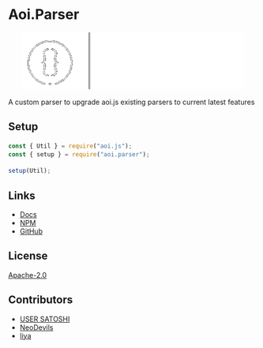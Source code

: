 # Aoi.Parser
<div align="center">
    <img src="./docs/assets/tlogo.gif">
</div>

A custom parser to upgrade aoi.js existing parsers to current latest features

## Setup

```js
const { Util } = require("aoi.js");
const { setup } = require("aoi.parser");

setup(Util);
```

## Links

- [Docs](https://usersatoshi.github.io/parsers)
- [NPM](https://npmjs.com/package/aoi.parser)
- [GitHub](https://github.com/usersatoshi/parsers)
  
## License

[Apache-2.0](./LICENSE)

## Contributors

- [USER SATOSHI](https://github.com/usersatoshi)
- [NeoDevils](https://github.com/Neodevils)
- [liya](https://github.com/Slyrith)


